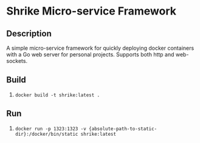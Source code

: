 # Shrike Micro-service Framework

## Description

A simple micro-service framework for quickly deploying docker containers with a Go web server for personal projects.
Supports both http and web-sockets.

## Build

1.  `docker build -t shrike:latest .`

## Run

1.  `docker run -p 1323:1323 -v {absolute-path-to-static-dir}:/docker/bin/static shrike:latest`
